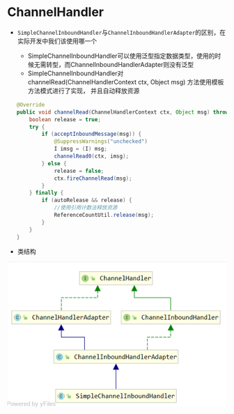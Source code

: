 # ChannelHandler
- `SimpleChannelInboundHandler`与`ChannelInboundHandlerAdapter`的区别，在实际开发中我们该使用哪一个

    - SimpleChannelInboundHandler可以使用泛型指定数据类型，使用的时候无需转型，而ChannelInboundHandlerAdapter则没有泛型
    - SimpleChannelInboundHandler对channelRead(ChannelHandlerContext ctx, Object msg) 方法使用模板方法模式进行了实现，
    并且自动释放资源
 ```java
    @Override
    public void channelRead(ChannelHandlerContext ctx, Object msg) throws Exception {
        boolean release = true;
        try {
            if (acceptInboundMessage(msg)) {
                @SuppressWarnings("unchecked")
                I imsg = (I) msg;
                channelRead0(ctx, imsg);
            } else {
                release = false;
                ctx.fireChannelRead(msg);
            }
        } finally {
            if (autoRelease && release) {
                //使用引用计数法释放资源
                ReferenceCountUtil.release(msg);
            }
        }
    }
```
- 类结构

![类结构图](./images/channelhandler.png)